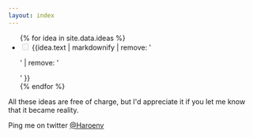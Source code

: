 ```yaml
---
layout: index
---
```


<ul id="items">
{% for idea in site.data.ideas %}
<li><input type="checkbox" disabled {% if idea.checked %}checked{% endif %}> {{idea.text | markdownify | remove: '<p>' | remove: '</p>' }}</li>
{% endfor %}
</ul>

All these ideas are free of charge, but I'd appreciate it if you let me know that it became reality.

Ping me on twitter [@Haroenv](https://twitter.com/Haroenv)

<script>
const dataUrl = 'https://github.com/Haroenv/ideas/edit/gh-pages/_data/ideas.yml';
function createForm() {
  var items = document.getElementById('items');
  const insert = '<form id="form"><input type="submit" value="+"><input type="text" name="idea" id="idea" placeholder="new idea!"></form><a href="'+dataUrl+'">+</a>';
  const item = document.createElement('li');
  item.innerHTML = insert;
  items.appendChild(item);

  var form = document.getElementById('form');
  form.addEventListener('submit', function(e) {
    e.preventDefault();
    const newElement = {
      idea: e.target.idea.value,
      checked: false
    };
    console.log(newElement);
  });
}
if (localStorage.user === 'haroen') {
  createForm();
}
</script>
